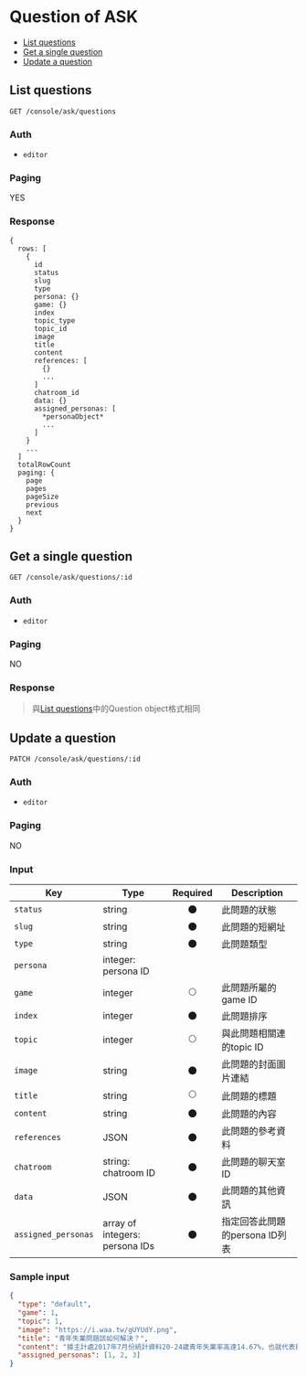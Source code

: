 # Question of ASK

- [List questions](#list-questions)
- [Get a single question](#get-a-single-question)
- [Update a question](#update-a-question)

## List questions
```
GET /console/ask/questions
```

### Auth
- `editor`

### Paging
YES

### Response
```
{
  rows: [
    {
      id
      status
      slug
      type
      persona: {}
      game: {}
      index
      topic_type
      topic_id
      image
      title
      content
      references: [
        {}
        ...
      ]
      chatroom_id
      data: {}
      assigned_personas: [
        *personaObject*
        ...
      ]
    }
    ...
  ]
  totalRowCount
  paging: {
    page
    pages
    pageSize
    previous
    next
  }
}
```

## Get a single question
```
GET /console/ask/questions/:id
```

### Auth
- `editor`

### Paging
NO

### Response

> 與[List questions](#list-questions)中的Question object格式相同

## Update a question
```
PATCH /console/ask/questions/:id
```

### Auth
- `editor`

### Paging
NO

### Input

| Key | Type | Required | Description |
| --- | --- | :---: | --- |
| `status` | string | 🌑 | 此問題的狀態 |
| `slug` | string | 🌑 | 此問題的短網址 |
| `type` | string | 🌑 | 此問題類型 |
| `persona` | integer: persona ID |
| `game` | integer | 🌕 | 此問題所屬的game ID |
| `index` | integer | 🌑 | 此問題排序 |
| `topic` | integer | 🌕 | 與此問題相關連的topic ID |
| `image` | string | 🌑 | 此問題的封面圖片連結 |
| `title` | string | 🌕 | 此問題的標題 |
| `content` | string | 🌑 | 此問題的內容 |
| `references` | JSON | 🌑 | 此問題的參考資料 |
| `chatroom` | string: chatroom ID |  🌑 | 此問題的聊天室ID |
| `data` | JSON | 🌑 | 此問題的其他資訊 |
| `assigned_personas` | array of integers: persona IDs | 🌑 | 指定回答此問題的persona ID列表 |

### Sample input

```json
{
  "type": "default",
  "game": 1,
  "topic": 1,
  "image": "https://i.waa.tw/gUYUdY.png",
  "title": "青年失業問題該如何解決？",
  "content": "據主計處2017年7月份統計資料20-24歲青年失業率高達14.67%，也就代表每8個年輕人就有1位是屬失業狀態的。人力銀行分析其原因，主要為二：台灣的低薪環境、勞動環境惡劣；若再將30歲以下失業率計算進去，總數超過20萬人，比例已占全台近半失業率，這難道不是政府與企業該重視的警訊嗎？",
  "assigned_personas": [1, 2, 3]
}
```
